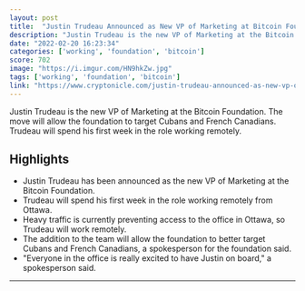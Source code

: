 ```yaml
---
layout: post
title:  "Justin Trudeau Announced as New VP of Marketing at Bitcoin Foundation"
description: "Justin Trudeau is the new VP of Marketing at the Bitcoin Foundation. The move will allow the foundation to target Cubans and French Canadians. Trudeau will spend his first week in the role working remotely."
date: "2022-02-20 16:23:34"
categories: ['working', 'foundation', 'bitcoin']
score: 702
image: "https://i.imgur.com/HN9hkZw.jpg"
tags: ['working', 'foundation', 'bitcoin']
link: "https://www.cryptonicle.com/justin-trudeau-announced-as-new-vp-of-marketing-at-bitcoin-foundation/"
---
```


Justin Trudeau is the new VP of Marketing at the Bitcoin Foundation. The move will allow the foundation to target Cubans and French Canadians. Trudeau will spend his first week in the role working remotely.

## Highlights

- Justin Trudeau has been announced as the new VP of Marketing at the Bitcoin Foundation.
- Trudeau will spend his first week in the role working remotely from Ottawa.
- Heavy traffic is currently preventing access to the office in Ottawa, so Trudeau will work remotely.
- The addition to the team will allow the foundation to better target Cubans and French Canadians, a spokesperson for the foundation said.
- "Everyone in the office is really excited to have Justin on board," a spokesperson said.

---

